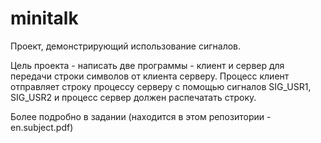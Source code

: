 # minitalk
Проект, демонстрирующий использование сигналов. 

Цель проекта - написать две программы - клиент и сервер для передачи строки символов от клиента серверу. Процесс клиент отправляет строку процессу серверу с помощью сигналов SIG_USR1, SIG_USR2 и процесс сервер должен распечатать строку.

Более подробно в задании (находится в этом репозитории - en.subject.pdf)
